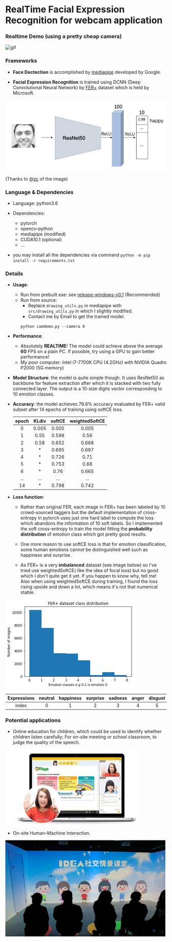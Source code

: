 # RealTime Facial Expression Recognition for webcam application

### Realtime Demo (using a pretty cheap camera)

![gif](https://github.com/Zju-George/realtimeFER/raw/main/assets/livedemo.gif)

### Frameworks

- **Face Dectection** is accomplished by [mediapipe](https://github.com/google/mediapipe) developed by Google.

- **Facial Expression Recognition** is trained using DCNN (Deep Convolutional Neural Network) by [FER+](https://github.com/microsoft/FERPlus) dataset 
which is held by Microsoft.

![nn](https://github.com/Zju-George/realtimeFER/raw/main/assets/nnstructure.jpg) 

(Thanks to @[zc](https://github.com/ZC119) of the image)

### Language & Dependencies

- Language: python3.6
- Dependencies:

    - pytorch
    - opencv-python
    - mediapipe (modified)
    - CUDA10.1 (optional)
    - ...
- you may install all the dependencies via command `python -m pip install -r requirements.txt`
    
### Details
- **Usage**:
    - Run from prebuilt exe: see [release-windows-v0.1](https://github.com/Zju-George/realtimeFER/releases/tag/v0.1-alpha) (Recommended) 
    - Run from source:
        - Replace `drawing_utils.py` in mediapipe with `src/drawing_utils.py` in which I slightly modified.
        - Contact me by Email to get the trained model.
        ```shell script
        python camdemo.py --camera 0
        ```
        

- **Performance**: 
    - Absolutely **REALTIME**! The model could achieve above the average **60** FPS on a plain PC. If possible, 
    try using a GPU to gain better performance!
    - My poor computer: Intel i7-7700K CPU (4.2GHz) with NVIDIA Quadro P2000 (5G memory)
    
- **Model Structure**: the model is quite simple though. It uses ResNet50 as backbone for feature extraction after which 
it is stacked with two fully connected layer. The output is a 10-size digits vector corresponding to 10 emotion classes.

- **Accuracy**: the model achieves 79.8% accuracy evaluated by FER+ valid subset after 14 epochs of training using softCE loss. 

    | epoch | KLdiv | softCE | weightedSoftCE |
    | :----: | :----: | :----: | :----:|
    |  0   | 0.005 | 0.005  | 0.005  |
    |  1   | 0.55  | 0.598 | 0.56    |
    |  2   | 0.58  | 0.652 | 0.668   |
    |  3   |   *   | 0.695 | 0.697   |
    |  4   |   *   | 0.726 | 0.71    |
    |  5   |   *   | 0.753 | 0.68    |
    |  6   |   *   | 0.76  | 0.665   |
    | ...  |  ...  | ...   | ...   |
    |  14  |   *   | 0.798 | 0.742 |
  
- **Loss function**: 
    - Rather than original FER, each image in FER+ has been labeled by 10 crowd-sourced 
    taggers but the default implementation of cross-entropy in pytorch uses just one hard label to compute the loss 
    which abandons the information of 10 soft labels. So I implemented the soft cross-entropy to train the model fitting 
    the **probability distribution** of emotion class which got pretty good results.
    
    - One more reason to use softCE loss is that for emotion classification, some human emotions cannot be distinguished 
    well such as happiness and surprise.
    
    - As FER+ is a very **imbalanced** dataset (see image below) so I've tried use weightedSoftCE( like the idea of focal loss)
    but no good which I don't quite get it yet. If you happen to know why, tell me! Also when using weightedSoftCE during training, 
    I found the loss rising upside and down a lot, which means it's not that numerical stable.
    
![data](https://github.com/Zju-George/realtimeFER/raw/main/assets/dataImbalence.png)

| Expressions | neutral | happiness | surprise | sadness | anger | disgust | fear | contempt | unknown | NF |
| :----: | :----: |  :----: |  :----: |  :----: |  :----: |  :----: |  :----: |  :----: |  :----: |  :----: |  
| index | 0 | 1 | 2 | 3 | 4 | 5 | 6 | 7 | 8 | 9 | 

### Potential applications

- Online education for children, which could be used to identify whether children listen carefully; 
For on-site meeting or school classroom, to judge the quality of the speech.

![online](https://github.com/Zju-George/realtimeFER/raw/main/assets/online.jpg)

- On-site Human–Machine Interaction.

<img src="https://github.com/Zju-George/realtimeFER/raw/main/assets/offline.jpeg" alt="HMI" width="500" height="300" align="bottom" />
